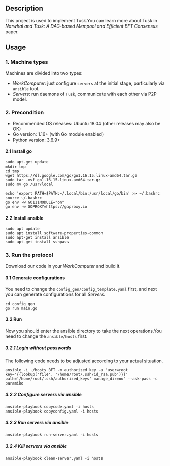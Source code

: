 ## Description
This project is used to implement Tusk.You can learn more about Tusk in *Narwhal and Tusk: A DAG-based Mempool and Efficient BFT Consensus* paper.

## Usage
### 1. Machine types
Machines are divided into two types:
- *WorkComputer*: just configure `servers` at the initial stage, particularly via `ansible` tool. 
- *Servers*: run daemons of `Tusk`, communicate with each other via P2P model.

### 2. Precondition
- Recommended OS releases: Ubuntu 18.04 (other releases may also be OK)
- Go version: 1.16+ (with Go module enabled)
- Python version: 3.6.9+

#### 2.1 Install go
```
sudo apt-get update
mkdir tmp
cd tmp
wget https://dl.google.com/go/go1.16.15.linux-amd64.tar.gz
sudo tar -xvf go1.16.15.linux-amd64.tar.gz
sudo mv go /usr/local

echo 'export PATH=$PATH:~/.local/bin:/usr/local/go/bin' >> ~/.bashrc
source ~/.bashrc
go env -w GO111MODULE="on"  
go env -w GOPROXY=https://goproxy.io 
```
#### 2.2 Install ansible
```
sudo apt update
sudo apt install software-properties-common
sudo apt-get install ansible
sudo apt-get install sshpass
```

### 3. Run the protocol
Download our code in your *WorkComputer* and build it.
#### 3.1 Generate configurations
You need to change the `config_gen/config_template.yaml` first, and next you can generate configurations for all *Servers*.
```
cd config_gen
go run main.go
```
#### 3.2 Run
Now you should enter the ansible directory to take the next operations.You need to change the `ansible/hosts` first.
##### 3.2.1 Login without passwords
The following code needs to be adjusted according to your actual situation.
```
ansible -i ./hosts BFT -m authorized_key -a "user=root key='{{lookup('file', '/home/root/.ssh/id_rsa.pub')}}' path='/home/root/.ssh/authorized_keys' manage_dir=no" --ask-pass -c paramiko
```
##### 3.2.2 Configure servers via ansible
```
ansible-playbook copycode.yaml -i hosts
ansible-playbook copyconfig.yaml -i hosts
```
##### 3.2.3 Run servers via ansible
```
ansible-playbook run-server.yaml -i hosts
```
##### 3.2.4 Kill servers via ansible
```
ansible-playbook clean-server.yaml -i hosts
```
   

 











